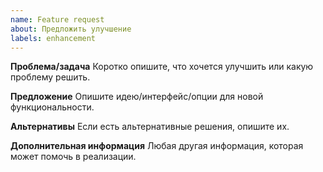 ```yaml
---
name: Feature request
about: Предложить улучшение
labels: enhancement
---
```


**Проблема/задача**
Коротко опишите, что хочется улучшить или какую проблему решить.

**Предложение**
Опишите идею/интерфейс/опции для новой функциональности.

**Альтернативы**
Если есть альтернативные решения, опишите их.

**Дополнительная информация**
Любая другая информация, которая может помочь в реализации.
